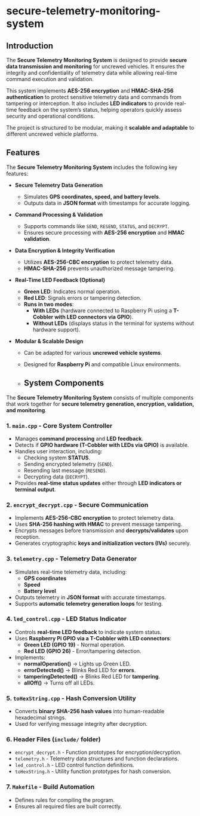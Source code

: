 # secure-telemetry-monitoring-system

## Introduction

The **Secure Telemetry Monitoring System** is designed to provide **secure data transmission and monitoring** for uncrewed vehicles. It ensures the integrity and confidentiality of telemetry data while allowing real-time command execution and validation.

This system implements **AES-256 encryption** and **HMAC-SHA-256 authentication** to protect sensitive telemetry data and commands from tampering or interception. It also includes **LED indicators** to provide real-time feedback on the system’s status, helping operators quickly assess security and operational conditions.

The project is structured to be modular, making it **scalable and adaptable** to different uncrewed vehicle platforms.

## Features

The **Secure Telemetry Monitoring System** includes the following key features:

- **Secure Telemetry Data Generation**  
  - Simulates **GPS coordinates, speed, and battery levels**.  
  - Outputs data in **JSON format** with timestamps for accurate logging.

- **Command Processing & Validation**  
  - Supports commands like `SEND`, `RESEND`, `STATUS`, and `DECRYPT`.  
  - Ensures secure processing with **AES-256 encryption** and **HMAC validation**.  

- **Data Encryption & Integrity Verification**  
  - Utilizes **AES-256-CBC encryption** to protect telemetry data.  
  - **HMAC-SHA-256** prevents unauthorized message tampering.  

- **Real-Time LED Feedback (Optional)**  
  - **Green LED**: Indicates normal operation.  
  - **Red LED**: Signals errors or tampering detection.  
  - **Runs in two modes**:  
    - **With LEDs** (hardware connected to Raspberry Pi using a **T-Cobbler with LED connectors via GPIO**).  
    - **Without LEDs** (displays status in the terminal for systems without hardware support).  

- **Modular & Scalable Design**  
  - Can be adapted for various **uncrewed vehicle systems**.  
  - Designed for **Raspberry Pi** and compatible Linux environments.
 
  - ## System Components

The **Secure Telemetry Monitoring System** consists of multiple components that work together for **secure telemetry generation, encryption, validation, and monitoring**.

### **1. `main.cpp` - Core System Controller**
- Manages **command processing** and **LED feedback**.
- Detects if **GPIO hardware (T-Cobbler with LEDs via GPIO)** is available.
- Handles user interaction, including:
  - Checking system **STATUS**.
  - Sending encrypted telemetry (`SEND`).
  - Resending last message (`RESEND`).
  - Decrypting data (`DECRYPT`).
- Provides **real-time status updates** either through **LED indicators or terminal output**.

### **2. `encrypt_decrypt.cpp` - Secure Communication**
- Implements **AES-256-CBC encryption** to protect telemetry data.
- Uses **SHA-256 hashing with HMAC** to prevent message tampering.
- Encrypts messages before transmission and **decrypts/validates** upon reception.
- Generates cryptographic **keys and initialization vectors (IVs)** securely.

### **3. `telemetry.cpp` - Telemetry Data Generator**
- Simulates real-time telemetry data, including:
  - **GPS coordinates**
  - **Speed**
  - **Battery level**
- Outputs telemetry in **JSON format** with accurate timestamps.
- Supports **automatic telemetry generation loops** for testing.

### **4. `led_control.cpp` - LED Status Indicator**
- Controls **real-time LED feedback** to indicate system status.
- Uses **Raspberry Pi GPIO via a T-Cobbler with LED connectors**:
  - **Green LED (GPIO 19)** - Normal operation.
  - **Red LED (GPIO 26)** - Error/tampering detection.
- Implements:
  - **normalOperation()** → Lights up Green LED.
  - **errorDetected()** → Blinks Red LED for **errors**.
  - **tamperingDetected()** → Blinks Red LED for **tampering**.
  - **allOff()** → Turns off all LEDs.

### **5. `toHexString.cpp` - Hash Conversion Utility**
- Converts **binary SHA-256 hash values** into human-readable hexadecimal strings.
- Used for verifying message integrity after decryption.

### **6. Header Files (`include/` folder)**
- `encrypt_decrypt.h` - Function prototypes for encryption/decryption.
- `telemetry.h` - Telemetry data structures and function declarations.
- `led_control.h` - LED control function definitions.
- `toHexString.h` - Utility function prototypes for hash conversion.

### **7. `Makefile` - Build Automation**
- Defines rules for compiling the program.
- Ensures all required files are built correctly.



